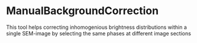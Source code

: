 # ManualBackgroundCorrection
This tool helps correcting inhomogenious brightness distributions within a single SEM-image by selecting the same phases at different image sections
